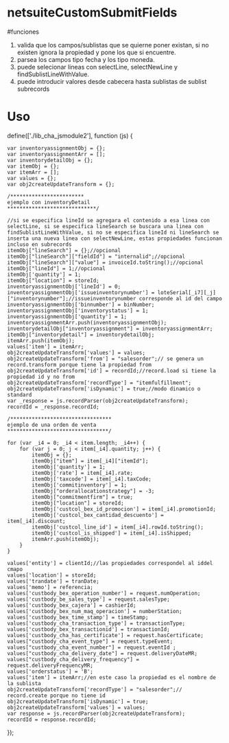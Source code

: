 # netsuiteCustomSubmitFields

#funciones
1. valida que los campos/sublistas que se quierne poner existan, si no existen ignora la propiedad y pone los que si encuentre.
2. parsea los campos tipo fecha y los tipo moneda.
3. puede selecionar lineas con selectLine, selectNewLine y findSublistLineWithValue.
4. puede introducir valores desde cabecera hasta sublistas de sublist subrecords

# Uso
define(['./lib_cha_jsmodule2'], function (js) {

    var inventoryassignmentObj = {};
    var inventoryassignmentArr = [];
    var inventorydetailObj = {};
    var itemObj = {};
    var itemArr = [];
    var values = {};
    var obj2createUpdateTransform = {};
    
    /************************
    ejemplo con inventoryDetail
    *****************************/
    
    //si se especifica lineId se agregara el contenido a esa linea con selectLine, si se especifica lineSearch se buscara una linea con findSublistLineWithValue, si no se especifica lineId ni lineSearch se inserta una nueva linea con selectNewLine, estas propiedades funcionan incluso en subrecords
    itemObj["lineSearch"] = {};//opcional
    itemObj["lineSearch"]["fieldId"] = "internalid";//opcional
    itemObj["lineSearch"]["value"] = invoiceId.toString();//opcional
    itemObj["lineId"] = 1;//opcional
    itemObj['quantity'] = 1;
    itemObj["location"] = storeId;
    inventoryassignmentObj['lineId'] = 0;
    inventoryassignmentObj['issueinventorynumber'] = loteSerial[_i7][_j]["inventorynumber"];//issueinventorynumber corresponde al id del campo
    inventoryassignmentObj['binnumber'] = binNumber;
    inventoryassignmentObj['inventorystatus'] = 1;
    inventoryassignmentObj['quantity'] = 1;
    inventoryassignmentArr.push(inventoryassignmentObj);
    inventorydetailObj["inventoryassignment"] = inventoryassignmentArr;
    itemObj["inventorydetail"] = inventorydetailObj;
    itemArr.push(itemObj);
    values['item'] = itemArr;
    obj2createUpdateTransform['values'] = values;
    obj2createUpdateTransform['from'] = "salesorder";// se genera un record.transform porque tiene la propiedad from
    obj2createUpdateTransform['id'] = recordId;//record.load si tiene la propiedad id y no from
    obj2createUpdateTransform['recordType'] = "itemfulfillment";
    obj2createUpdateTransform['isDynamic'] = true;//modo dinamico o standard
    var _response = js.recordParser(obj2createUpdateTransform);
    recordId = _response.recordId;
    
    /*********************************
    ejemplo de una orden de venta
    *********************************/
    
    for (var _i4 = 0; _i4 < item.length; _i4++) {
        for (var j = 0; j < item[_i4].quantity; j++) {
            itemObj = {};
            itemObj["item"] = item[_i4]["itemId"];
            itemObj['quantity'] = 1;
            itemObj['rate'] = item[_i4].rate;
            itemObj['taxcode'] = item[_i4].taxCode;
            itemObj['commitinventory'] = 1;
            itemObj["orderallocationstrategy"] = -3;
            itemObj["commitmentfirm"] = true;
            itemObj["location"] = storeId;
            itemObj['custcol_bex_id_promocion'] = item[_i4].promotionId;
            itemObj['custcol_bex_cantidad_descuento'] = item[_i4].discount;
            itemObj['custcol_line_id'] = item[_i4].rowId.toString();
            itemObj['custcol_is_shipped'] = item[_i4].isShipped;
            itemArr.push(itemObj);
        }
    }

    values['entity'] = clientId;//las propiedades correspondel al iddel cmapo
    values['location'] = storeId;
    values['trandate'] = tranDate;
    values['memo'] = referencia;
    values['custbody_bex_operation_number'] = request.numOperation;
    values['custbody_be_sales_type'] = request.salesType;
    values['custbody_bex_cajera'] = cashierId;
    values['custbody_bex_num_maq_operacion'] = numberStation;
    values['custbody_bex_time_stamp'] = timeStamp;
    values['custbody_cha_transaction_type'] = transactionType;
    values['custbody_bex_transactionid'] = transactionId;
    values['custbody_cha_has_certificate'] = request.hasCertificate;
    values["custbody_cha_event_type"] = request.typeEvent;
    values["custbody_cha_event_number"] = request.eventId ;
    values["custbody_cha_delivery_date"] = request.deliveryDateMR;
    values["custbody_cha_delivery_frequency"] = request.deliveryFrequencyMR;
    values['orderstatus'] = 'B';
    values['item'] = itemArr;//en este caso la propiedad es el nombre de la sublista
    obj2createUpdateTransform['recordType'] = "salesorder";// record.create porque no tiene id
    obj2createUpdateTransform['isDynamic'] = true;
    obj2createUpdateTransform['values'] = values;
    var response = js.recordParser(obj2createUpdateTransform);
    recordId = response.recordId;
});
